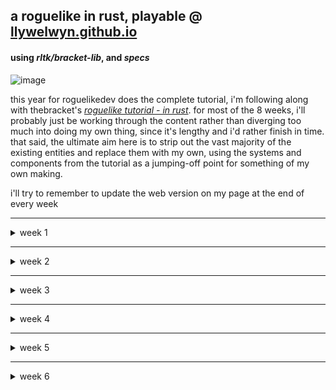 ## a roguelike in rust, playable @ [llywelwyn.github.io](https://llywelwyn.github.io/)

#### using _rltk/bracket-lib_, and _specs_

![image](https://github.com/Llywelwyn/rust-rl/assets/82828093/b05e4f0b-2062-4abe-9fee-c679f9ef420d)

this year for roguelikedev does the complete tutorial, i'm following along with thebracket's [_roguelike tutorial - in rust_](https://bfnightly.bracketproductions.com). for most of the 8 weeks, i'll probably just be working through the content rather than diverging too much into doing my own thing, since it's lengthy and i'd rather finish in time. that said, the ultimate aim here is to strip out the vast majority of the existing entities and replace them with my own, using the systems and components from the tutorial as a jumping-off point for something of my own making.

i'll try to remember to update the web version on my page at the end of every week

---

<details>
<summary>week 1</summary>
  
- brogue-like colours
  - i was staring at a horrible-looking game for a while as i tried to figure out how to make it look nice, before deciding to try the brogue method of colour offsets. when a map is generated, it also generates a red, green, and blue offset value for every tile on the map, and applies them during rendering. after making that change i started to miss the previous hue, so i combined the two. as it stands, every tile starts off a subtle green/blue, has rgb offsets applied on top of that, and then has the actual tile colour applied. and it ends up making something like this

    ![image](https://github.com/Llywelwyn/rust-rl/assets/82828093/2ded4eb7-b758-4022-8fee-fdf12673cf0e)

- fov
  - decided to use bracket-lib's symmetric shadowcasting for common viewsheds (i.e. sight)
  - and implemented elig's [raycasting](https://www.roguebasin.com/index.php/Eligloscode) algorithm for any viewsheds that _dont_ need that level of detail. symmetric is great, but when it comes to viewsheds that often _aren't_ symmetric in the first place, it's not really necessary (i.e. it's not often you've got two people with: the same additional viewshed, both within range, etc.). doing it this way comes with the benefit of being able to easily define what blocks a viewshed, rather than having to make a whole new BaseMap to work through bracket-lib

- telepaths and having brains
  - telepathy! a personal favourite rl feature, so i thought it'd be a cool test of the raycasting. right now it's simple, since the point was really just making sure the raycasting worked: there's a component for _being a telepath_, and for _having a mind_. if someone has telepathy, they'll see every entity with a mind within a given radius (defined by their telepath component), even through walls.

    ![image](https://github.com/Llywelwyn/rust-rl/assets/82828093/d55d5df4-267c-4dd5-b166-8417f58365af)
    
- atomised spawn tables
  - i tried figuring out how often things would spawn by just looking at the weighted tables, and i had no idea at a glance, so i replaced it with category tables. right now it's just rolling for an entity or a mob, and then rolling on the right table from there, but at least it means easily being able to see how often something will spawn. on average right now, there's 1 item : 3 mobs

</details>

---

<details>
  <summary>week 2</summary>
  
- most of section 3 - generating maps
  - this week was mostly just working away at the mapgen stuff. getting all the algorithms in, chaining builders, being able to do prefabs. whenever i got bored i just opened rexpaint and toyed around with making simple vaults.
  
- 8-bit walls
  - i wasn't happy with how the walls looked, so i made the masks 8-bit instead of just 4-, which means being able to be a lot more specific with which glyphs are used. mainly it means no more grids of ╬. this comes with a side-effect of magic mapping looking a lot better.

    ![wall bitmask before-and-after](https://github.com/Llywelwyn/rust-rl/assets/82828093/6568d203-e0b0-4c68-ad81-fe2d5c2f0ac3)

</details>

---

<details>
  <summary>week 3</summary>

- (better) vault loot
  - moved over to using raws and atomised spawn tables into a bunch of sub-categories in the process, like wands, equipment, potions, etc. now there's options for rolling just out of subsets of items - useful for adding a specific spawn to a vault, or ensuring there's always an amount of food on a given level, etc. can also use this in the future for categorising groups of mobs, to only spawn x mobtype on a given map too.
  
    ![image](https://github.com/Llywelwyn/rust-rl/assets/82828093/32b73494-2d70-424f-a551-fe911c66ef9b)


- actions with directions
  - made a new runstate that prompts the player to pick a direction, and takes a function as an argument. after the player picks a direction, it calls the function with that direction as the args. right now it's being used for door stuff, but now it'll be super easy to make anything else that needs the same parameters
    
    ![week 3 - kicking doors](https://github.com/Llywelwyn/rust-rl/assets/82828093/561135cc-87ae-4e19-b065-486c3736542d)


- ui stuff
  - there's a help screen now with controls, accessed with [?], and a death screen that actually logs some stuff
    
    ![image](https://github.com/Llywelwyn/rust-rl/assets/82828093/cedd471d-8f5c-4a94-9ea1-6999fc56372d)
  - finally, identical items in the inventory stack. i waited with this until figuring out a way that would work with extra parameters in the future like BUC. current solution is using a BTreeMap with a tuple containing the parameters that need to be the same (right now just the name) as the key, and the number of those items in the inventory as the value.
  - wand uses are tracked now with a number of asterisks next to their name -- i'll change this once i add in identification
    
    ![image](https://github.com/Llywelwyn/rust-rl/assets/82828093/98d15bee-e825-47ea-9ef8-04d8312f00af)

</details>

---

<details>
  <summary>week 4</summary>

- d20/hacklike combat overhaul
  - the framework for levels, attributes, and skills are all in, as well as a lot of the associated systems. it now uses a system that trends way closer to the -hack brand of roguelikes (it's almost identical). i thought about doing something more novel just because then i could say i made it on my own, but then i decided i'd rather lean on the 35 years of balance tweaks nethack has had than start all over from scratch. not having to worry so much about balance gives me time to do other stuff, and i think the familiarity for players will be nice too. my favourite addition is a MULTIATTACK flag for mobs - if they have it, they'll use all their natural attacks in a turn instead of picking a random one
 
- extremely free-form loot tables (like rats spawning... lambs?)
  - i realised my loot table structure wasn't very different from the spawn tables i'd been using for mapgen. other than one field, the structures were identical, so i decided to massively generalise how loot spawning works. instead of only allowing mobs to drop items from the specifically defined loot tables, they now have the capability to drop _anything_ from _any_ table -- for example, an animal can drop stuff from the animal drop table, or it could be set to drop a random scroll, or literally any other entity... including other mobs! i decided to test this with rats that had a 25% chance to "drop" anything from the _mobs_ spawn table on death. in this case, one rat left behind a lamb, and another left behind a fawn.
 
    ![image](https://github.com/Llywelwyn/rust-rl/assets/82828093/b4c79e09-e8a7-4303-a9e8-bee03afb7afe)

- and a huge visual overhaul!
  - a whole new ui, a new font (a 14x16 curses variant), a system to spawn particles on a delay for proper - if basic - animation, and a couple new features to fill in the expanded ui space (like being able to see a list of entities in view on the sidebar).

   ![week 4 - visual overhaul](https://github.com/Llywelwyn/rust-rl/assets/82828093/8b6485af-a7a5-4102-9df1-896538cf8e50)

</details>

---

<details>
  <summary>week 5</summary>

- not a whole lot
  - busy week for me, so the only things i managed this week were finishing up some small things from the previous week. i started on combining logs that happen on the same tick (You hit the goblin. The goblin hits you.), and fixed up the _chance to spawn a guy each turn_ system to work with the groupsize flags, so there's a chance to spawn a pack of creatures each game turn rather than packs only spawning on map generation.

</details>

---

<details>
  <summary>week 6</summary>

- backtracking (persistent maps)
  - previously, when you descended you could never return, and every entity on the previous depth was deleted. now up stairs are made, and entities are frozen/thawed whenever leaving/returning to a map. there's nothing to stop stair-dancing right now, but overall i think it's nice. some issues with backtracking to smaller maps exist, but i'm 99% sure why that's happening and right now every map is the same size anyway, so i haven't looked into it yet.
 
- visuals (contd.)
  - i also put some time into messing around with colours. i decided having all the names in the sidebar coloured the same as their glyph made everything way too colourful, and the colours didn't even really help that much with identifying something on the screen anyway, because a lot of entities share colours. i nixed it entirely, and replaced it with showing the actual glyph, followed by a name coloured by (usually) the rarity of the item. nonmagical items are white, unidentified items appear in grey, and identified magical items appear in the usual green-blue-purple-gold rarity colourways.
  
  ![image](https://github.com/Llywelwyn/rust-rl/assets/82828093/af1c7821-d32d-4914-82f1-4422e1bef680)

- tweaks and stuff that doesn't justify a whole header
  - item identification! right now there's schemes for naming some of the big item categories (like "<adjective> <colour> potion", or "GIBBERISH scroll"), as well as an option to set a specific name for one-offs or special cases (just "unidentified gloves", for example)
  - encumbrance! varying levels of being overweight (with the limit determined by strength), slowing entities down by ~25% per level over unencumbered. right now it's tuned to be pretty forgiving, because running around encumbered whilst testing doesn't seem very fun
  - a cheat menu to make testing easier
  - refactored pretty much everything that needs it to (finally) use a parsed dice string, d20-style

</details>
